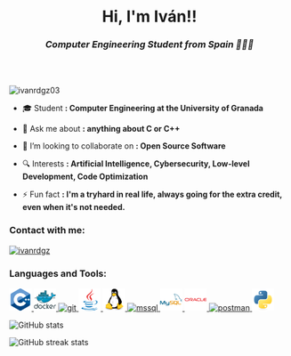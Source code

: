 </div>
<br><br>
<h1 align="center">Hi, I'm Iván!!</h1>
<h3 align="center"><em>Computer Engineering Student from Spain 👨🏽‍💻</em></h3>
<br><br>
<p align="left"> <img src="https://komarev.com/ghpvc/?username=ivanrdgz03&label=Profile%20views&color=0e75b6&style=flat" alt="ivanrdgz03" /> </p>

- 🎓 Student **: Computer Engineering at the University of Granada**

- 💬 Ask me about **: anything about C or C++**
  
- 👯 I’m looking to collaborate on **: Open Source Software**

- 🔍 Interests **: Artificial Intelligence, Cybersecurity, Low-level Development, Code Optimization**
  
-  ⚡ Fun fact **: I'm a tryhard in real life, always going for the extra credit, even when it's not needed.**
  
<h3 align="left">Contact with me:</h3>
<p align="left">
<a href="https://t.me/ivanrdgz" target="blank"><img align="center" src="https://raw.githubusercontent.com/matomo-org/matomo-icons/611a44884c9aab9d85426639fe57e209dd72241d/src/socials/web.telegram.org.svg" alt="ivanrdgz" height="40" width="40" /></a>
</p>
<h3 align="left">Languages and Tools:</h3>
<p align="left"> <a href="https://www.w3schools.com/cpp/" target="_blank" rel="noreferrer"> <img src="https://raw.githubusercontent.com/devicons/devicon/master/icons/cplusplus/cplusplus-original.svg" alt="cplusplus" width="40" height="40"/> </a> <a href="https://www.docker.com/" target="_blank" rel="noreferrer"> <img src="https://raw.githubusercontent.com/devicons/devicon/master/icons/docker/docker-original-wordmark.svg" alt="docker" width="40" height="40"/> </a> <a href="https://git-scm.com/" target="_blank" rel="noreferrer"> <img src="https://www.vectorlogo.zone/logos/git-scm/git-scm-icon.svg" alt="git" width="40" height="40"/> </a> <a href="https://www.java.com" target="_blank" rel="noreferrer"> <img src="https://raw.githubusercontent.com/devicons/devicon/master/icons/java/java-original.svg" alt="java" width="40" height="40"/> </a> <a href="https://www.linux.org/" target="_blank" rel="noreferrer"> <img src="https://raw.githubusercontent.com/devicons/devicon/master/icons/linux/linux-original.svg" alt="linux" width="40" height="40"/> </a> <a href="https://www.microsoft.com/en-us/sql-server" target="_blank" rel="noreferrer"> <img src="https://www.svgrepo.com/show/303229/microsoft-sql-server-logo.svg" alt="mssql" width="40" height="40"/> </a> <a href="https://www.mysql.com/" target="_blank" rel="noreferrer"> <img src="https://raw.githubusercontent.com/devicons/devicon/master/icons/mysql/mysql-original-wordmark.svg" alt="mysql" width="40" height="40"/> </a> <a href="https://www.oracle.com/" target="_blank" rel="noreferrer"> <img src="https://raw.githubusercontent.com/devicons/devicon/master/icons/oracle/oracle-original.svg" alt="oracle" width="40" height="40"/> </a> <a href="https://postman.com" target="_blank" rel="noreferrer"> <img src="https://www.vectorlogo.zone/logos/getpostman/getpostman-icon.svg" alt="postman" width="40" height="40"/> </a> <a href="https://www.python.org" target="_blank" rel="noreferrer"> <img src="https://raw.githubusercontent.com/devicons/devicon/master/icons/python/python-original.svg" alt="python" width="40" height="40"/> </a> </p>

![GitHub stats](https://github-readme-stats.vercel.app/api?username=ivanrdgz03&show_icons=true)  

![GitHub streak stats](https://streak-stats.demolab.com/?user=ivanrdgz03)  
